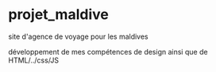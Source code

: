 # projet_maldive
site d'agence de voyage pour les maldives

développement de mes compétences de design ainsi que de HTML/../css/JS
